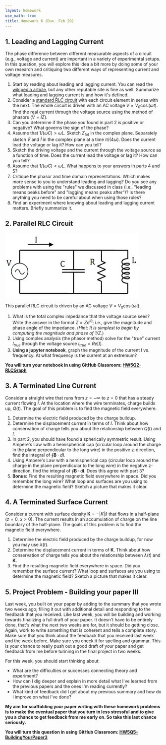```yaml
---
layout: homework
use_math: true
title: Homework 6 (Due. Feb 20)
---
```


## 1. Leading and Lagging Current

The phase difference between different measurable aspects of a circuit (e.g., voltage and current) are important in a variety of experimental setups. In this question, you will explore this idea a bit more by doing some of your own research and critiquing two different ways of representing current and voltage measures.

1. Start by reading about leading and lagging current. You can read the [wikipedia article](https://en.wikipedia.org/wiki/Leading_and_lagging_current), but any other reputable site is fine as well. Summarize what leading and lagging current is and how it's defined.
2. Consider a [standard RLC circuit](https://upload.wikimedia.org/wikipedia/commons/thumb/f/fb/RLC_series_circuit_v1.svg/433px-RLC_series_circuit_v1.svg.png) with each circuit element in series with the next. The whole circuit is driven with an AC voltage $V=V_0\cos(\omega t)$. Find the real current through the voltage source using the method of phasors ($\widetilde{V} = \widetilde{I}\widetilde{Z}$).
3. Can you determine if the phase you found in part 2 is positive or negative? What governs the sign of the phase?
4. Assume that $1/(\omega C) > \omega L$. Sketch $Z_{tot}$ in the complex plane. Separately sketch $\widetilde{V}$ and $\widetilde{I}$ in the complex plane at a time $\pi/(4\omega)$. Does the current lead the voltage or lag it? How can you tell?
5. Sketch the driving voltage and the current through the voltage source as a function of time. Does the current lead the voltage or lag it? How can you tell?
6. Assume that $1/(\omega C) < \omega L$. What happens to your answers in parts 4 and 5?
7. Critique the phasor and time domain representations. Which makes more sense to you to understand leading and lagging? Do you see any problems with using the "rules" we discussed in class (i.e., "leading means peaks before" and "lagging means peaks after")? Is there anything you need to be careful about when using those rules?
8. Find an experiment where knowing about leading and lagging current matters. Briefly summarize it.

## 2. Parallel RLC Circuit

![RLC][RLC]

[RLC]: ./images/hw6/parallel_RLC.png

This parallel RLC circuit is driven by an AC voltage $V=V_0 \cos(\omega t)$.

1. What is the total complex impedance that the voltage source sees? Write the answer in the format $Z = Z e^{i\theta}$; i.e., give the magnitude and phase angle of the impedance. (*Hint: It is simplest to begin by computing the magnitude and phase of $1/Z$.*)
2. Using complex analysis (the phasor method) solve for the "true" current $I_{true}$ through the voltage source $I_{true} = Re\left[I\right]$.
3. **Using a jupyter notebook**, graph the magnitude of the current I vs. frequency. At what frequency is the current at an extremum?

**You will turn your notebook in using GitHub Classroom: [HW5Q2-RLCGraph](https://classroom.github.com/assignment-invitations/c70f82b174058c3c2838428f2ac5ec78)**

## 3. A Terminated Line Current

Consider a straight wire that runs from $z=-\infty$ to $z=0$ that has a steady current flowing $I$. At the location where the wire terminates, charge builds up, $Q(t)$. The goal of this problem is to find the magnetic field everywhere.

1. Determine the electric field produced by the charge buildup.
2. Determine the displacement current in terms of $I$. Think about how conservation of charge tells you about the relationship between $Q(t)$ and $I$.
3. In part 2, you should have found a spherically symmetric result. Using Ampere's Law with a hemispherical cap (circular loop around the charge in the plane perpendicular to the long wire) in the positive z-direction, find the integral of $\oint \mathbf{B} \cdot d\mathbf{l}$.
4. Using Ampere's Law with a hemispherical cap (circular loop around the charge in the plane perpendicular to the long wire) in the negative z-direction, find the integral of $\oint \mathbf{B} \cdot d\mathbf{l}$. Does this agree with part 3?
5. **Bonus:** Find the resulting magnetic field everywhere in space. Did you remember the long wire? What loop and surfaces are you using to determine the magnetic field? Sketch a picture that makes it clear.


## 4. A Terminated Surface Current

Consider a current with surface density $\mathbf{K} = -\vert K\vert\hat{x}$ that flows in a half-plane ($z=0$, $x>0$). The current results in an accumulation of charge on the line boundary of the half-plane. The goals of this problem is to find the magnetic field everywhere.

1. Determine the electric field produced by the charge buildup, for now you may use $\lambda(t)$.
2. Determine the displacement current in terms of $\mathbf{K}$. Think about how conservation of charge tells you about the relationship between $\lambda(t)$ and $\mathbf{K}$.
3. Find the resulting magnetic field everywhere in space. Did you remember the surface current? What loop and surfaces are you using to determine the magnetic field? Sketch a picture that makes it clear.

## 5. Project Problem - Building your paper III

Last week, you built on your paper by adding to the summary that you wrote two weeks ago; filling it out with additional detail and responding to the feedback that you received. Like last week, you will be building and working towards finalizing a full draft of your paper. It doesn't have to be entirely done, that's what the next two weeks are for, but it should be getting close. Again, work to write something that is coherent and tells a complete story. Make sure that you think about the feedback that you received last week and the week before. Make sure you check it for spelling and grammar. This is your chance to really push out a good draft of your paper and get feedback from me before turining in the final project in two weeks.

For this week, you should start thinking about:

* What are the difficulties or successes connecting theory and experiment?
* How can I dig deeper and explain in more detail what I've learned from the previous papers and the ones I'm reading currently?
* What kind of feedback did I get about my previous summary and how do I improve on what I've done?

**My aim for scaffolding your paper writing with these homework problems is to make the eventual paper that you turn in less stressful and to give you a chance to get feedback from me early on. So take this last chance seriously.**

**You will turn this question in using GitHub Classroom: [HW5Q5-BuildingYourPaper3](https://classroom.github.com/assignment-invitations/a92ca44da723fe1d4204803000e04105)**
